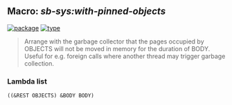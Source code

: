 ## Macro: ***sb-sys:with-pinned-objects***
[![package](https://img.shields.io/badge/Package-SB--SYS-5f9ea0.svg?style=social&colorA=999999)](../) [![type](https://img.shields.io/badge/Type-Macro-5f9ea0.svg?style=social&colorA=999999)](../#macro) 

> Arrange with the garbage collector that the pages occupied by
> OBJECTS will not be moved in memory for the duration of BODY.
> Useful for e.g. foreign calls where another thread may trigger
> garbage collection.

### Lambda list
```
((&REST OBJECTS) &BODY BODY)
```
